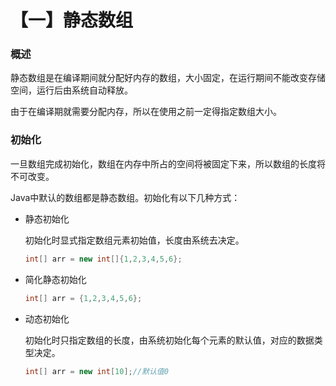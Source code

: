 # 【一】静态数组

### 概述

静态数组是在编译期间就分配好内存的数组，大小固定，在运行期间不能改变存储空间，运行后由系统自动释放。

由于在编译期就需要分配内存，所以在使用之前一定得指定数组大小。

### 初始化

一旦数组完成初始化，数组在内存中所占的空间将被固定下来，所以数组的长度将不可改变。

Java中默认的数组都是静态数组。初始化有以下几种方式：

* 静态初始化

  初始化时显式指定数组元素初始值，长度由系统去决定。

  ```java
  int[] arr = new int[]{1,2,3,4,5,6};
  ```

* 简化静态初始化

  ```java
  int[] arr = {1,2,3,4,5,6};
  ```

* 动态初始化

  初始化时只指定数组的长度，由系统初始化每个元素的默认值，对应的数据类型决定。

  ```java
  int[] arr = new int[10];//默认值0
  ```

  



